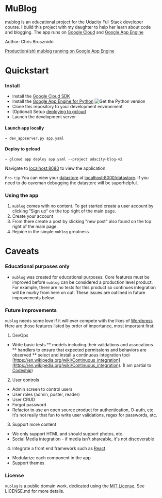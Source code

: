 # MuBlog

[mublog](https://github.com/brusznicki/multi-user-blog) is an educational project for the [Udacity](https://www.udacity.com) Full Stack developer course. I build this project with my daughter to help her learn about code and blogging. The app runs on [Google Cloud](http://cloud.google.com) and [Google App Engine](https://cloud.google.com/appengine/)

Author: Chris Brusznicki

[Production(ish) mublog running on Google App Engine](https://udacity-blog-v2.appspot.com/)

# Quickstart

### Install

* Install the [Google Cloud SDK](https://cloud.google.com/sdk/downloads)
* Install the [Google App Engine for Python](https://cloud.google.com/appengine/downloads)
![Get the Python version](http://imgur.com/Y29MNjT "Python is what you want")
* Clone this repository to your development environment
* (Optional) Setup [deploying to gcloud](https://cloud.google.com/sdk/gcloud/reference/app/deploy)
* Launch the development server

#### Launch app locally
```
~ dev_appserver.py app.yaml
```
#### Deploy to gcloud
```
~ glcoud app deploy app.yaml --project udacity-blog-v2
```
Navigate to [localhost:8080](http://localhost:8080) to view the application.

`Pro-tip` You can view your [datastore](https://cloud.google.com/datastore/docs/datastore-api-tutorial) at [localhost:8000/datastore](http://localhost:8000/datastore). If you need to do caveman debugging the datastore will be superhelpful.

### Using the app

1. `mublog` comes with no content. To get started create a user account by clicking "Sign up" on the top right of the main page.
2. Create your account
3. From there create a post by clicking "new post" also found on the top right of the main page.
4. Rejoice in the simple `mublog` greatness

# Caveats

### Educational purposes only

* `mublog` was created for educational purposes. Core features must be improved before `mublog` can be considered a production level product. For example, there are no tests for this product so continues integration will be murky from here on out. These issues are outlined in future improvements below.


### Future improvements

`mublog` needs some love if it will ever compete with the likes of [Wordpress](http://www.wordpress.com) Here are those features listed by order of importance, most important first:

1. DevOps
* Write basic tests
** models including their validations and assocations
** handlers to ensure that expected permissions and behaviors are observed
** select and install a continuous integration tool [https://en.wikipedia.org/wiki/Continuous_integration](https://en.wikipedia.org/wiki/Continuous_integration). (I am partial to [Codeship](https://codeship.com/))
2. User controls
* Admin screen to control users
* User roles (admin, poster, reader)
* User CRUD
* Forgot password
* Refactor to use an open source product for authentication, O-auth, etc. It's not really that fun to write user validations, regex for passwords, etc.
3. Support more content
* We only support HTML and should support photos, etc.
* Social Media integration - if media isn't shareable, it's not discoverable
4. Integrate a front end framework such as [React](https://reactjs.net/)
* Modularize each component in the app
* Support themes


### License

`mublog` is a public domain work, dedicated using the
[MIT License](https://opensource.org/licenses/MIT). See LICENSE.md for more details.

